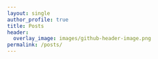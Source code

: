```yaml
---
layout: single
author_profile: true
title: Posts
header:
  overlay_image: images/github-header-image.png
permalink: /posts/
---
```


